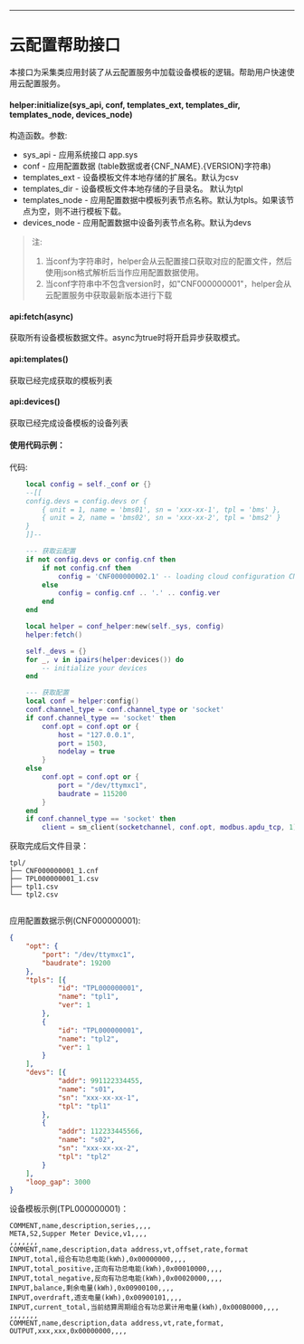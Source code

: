 
---

# 云配置帮助接口


本接口为采集类应用封装了从云配置服务中加载设备模板的逻辑。帮助用户快速使用云配置服务。


#### helper:initialize(sys_api, conf, templates_ext, templates_dir, templates_node, devices_node)

构造函数。参数:

* sys_api - 应用系统接口 app.sys
* conf - 应用配置数据 (table数据或者{CNF_NAME}.{VERSION}字符串)
* templates_ext - 设备模板文件本地存储的扩展名。默认为csv
* templates_dir - 设备模板文件本地存储的子目录名。 默认为tpl
* templates_node - 应用配置数据中模板列表节点名称。默认为tpls。如果该节点为空，则不进行模板下载。
* devices_node - 应用配置数据中设备列表节点名称。默认为devs


> 注:
> 1. 当conf为字符串时，helper会从云配置接口获取对应的配置文件，然后使用json格式解析后当作应用配置数据使用。
> 2. 当conf字符串中不包含version时，如"CNF000000001"，helper会从云配置服务中获取最新版本进行下载
>


#### api:fetch(async)

获取所有设备模板数据文件。async为true时将开启异步获取模式。


#### api:templates()

获取已经完成获取的模板列表


#### api:devices()

获取已经完成设备模板的设备列表


#### 使用代码示例：

代码:

``` lua
	local config = self._conf or {}
	--[[
	config.devs = config.devs or {
		{ unit = 1, name = 'bms01', sn = 'xxx-xx-1', tpl = 'bms' },
		{ unit = 2, name = 'bms02', sn = 'xxx-xx-2', tpl = 'bms2' }
	}
	]]--

	--- 获取云配置
	if not config.devs or config.cnf then
		if not config.cnf then
			config = 'CNF000000002.1' -- loading cloud configuration CNF000000002 version 1
		else
			config = config.cnf .. '.' .. config.ver
		end
	end

	local helper = conf_helper:new(self._sys, config)
	helper:fetch()

	self._devs = {}
	for _, v in ipairs(helper:devices()) do
		-- initialize your devices
	end

	--- 获取配置
	local conf = helper:config()
	conf.channel_type = conf.channel_type or 'socket'
	if conf.channel_type == 'socket' then
		conf.opt = conf.opt or {
			host = "127.0.0.1",
			port = 1503,
			nodelay = true
		}
	else
		conf.opt = conf.opt or {
			port = "/dev/ttymxc1",
			baudrate = 115200
		}
	end
	if conf.channel_type == 'socket' then
		client = sm_client(socketchannel, conf.opt, modbus.apdu_tcp, 1)
```

获取完成后文件目录：
```
tpl/
├── CNF000000001_1.cnf
├── TPL000000001_1.csv
├── tpl1.csv
└── tpl2.csv
 
```

应用配置数据示例(CNF000000001):

``` json
{
	"opt": {
		"port": "/dev/ttymxc1",
		"baudrate": 19200
	},
	"tpls": [{
			"id": "TPL000000001",
			"name": "tpl1",
			"ver": 1
		},
		{
			"id": "TPL000000001",
			"name": "tpl2",
			"ver": 1
		}
	],
	"devs": [{
			"addr": 991122334455,
			"name": "s01",
			"sn": "xxx-xx-xx-1",
			"tpl": "tpl1"
		},
		{
			"addr": 112233445566,
			"name": "s02",
			"sn": "xxx-xx-xx-2",
			"tpl": "tpl2"
		}
	],
	"loop_gap": 3000
}
```

设备模板示例(TPL000000001)：

``` csv
COMMENT,name,description,series,,,,
META,S2,Supper Meter Device,v1,,,,
,,,,,,,
COMMENT,name,description,data address,vt,offset,rate,format
INPUT,total,组合有功总电能(kWh),0x00000000,,,,
INPUT,total_positive,正向有功总电能(kWh),0x00010000,,,,
INPUT,total_negative,反向有功总电能(kWh),0x00020000,,,,
INPUT,balance,剩余电量(kWh),0x00900100,,,,
INPUT,overdraft,透支电量(kWh),0x00900101,,,,
INPUT,current_total,当前结算周期组合有功总累计用电量(kWh),0x000B0000,,,,
,,,,,,,
COMMENT,name,description,data address,vt,rate,format,
OUTPUT,xxx,xxx,0x00000000,,,,
```



